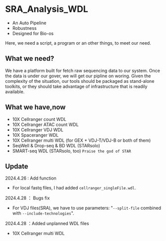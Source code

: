 # SRA_Analysis_WDL
- An Auto Pipeline
- Robustness
- Designed for Bio-os

Here, we need a script, a program or an other things, to meet our need. 

What we need?
-----------------------
We have a platform built for fetch raw sequencing data to our system. Once the data is under our gover, we will get our pipline on woring. Given the complexity of the situation, our tools should be packaged as stand-alone toolkits, or they should take advantage of infrastructure that is readily available.


What we have,now
-----------------------
  - 10X Cellranger count WDL
  - 10X Cellranger ATAC count WDL
  - 10X Cellranger VDJ WDL
  - 10X Spaceranger WDL
  - 10X Cellranger multi WDL (for GEX + VDJ-T/VDJ-B or both of them)
  - SeqWell & Drop-seq & BD WDL (STARsolo)
  - SMART-seq WDL (STARsolo, too)
`Praise the god of STAR`


Update
-----------------------
2024.4.26 : Add function
  - For local fastq files, I had added `cellranger_singleFile.wdl`.

2024.4.28 ： Bugs fix
  - For VDJ files(SRA), we have to use parameters: "`--split-file` combined with `--include-technologies`".

2024.4.28 ：Added unplanned WDL files
  - 10X Cellranger multi WDL
